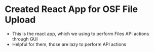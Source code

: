 # Created React App for OSF File Upload

* This is the react app, which we using to perform Files API actions through GUI 
* Helpful for them, those are lazy to perform API actions

